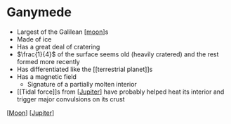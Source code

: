 # Ganymede

- Largest of the Galilean [[moon]]s
- Made of ice
- Has a great deal of cratering
- $\frac{1}{4}$ of the surface seems old (heavily cratered) and the rest formed more recently
- Has differentiated like the [[terrestrial planet]]s
- Has a magnetic field
  - Signature of a partially molten interior
- [[Tidal force]]s from [[Jupiter]] have probably helped heat its interior and trigger major convulsions on its crust

[[Moon]] [[Jupiter]]

[//begin]: # "Autogenerated link references for markdown compatibility"
[moon]: moon "Moon"
[terrestrial-planet]: terrestrial-planet "Terrestrial Planet"
[tidal-force]: tidal-force "Tidal Force"
[jupiter]: jupiter "Jupiter ♃"
[//end]: # "Autogenerated link references"